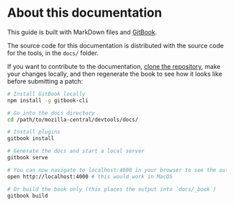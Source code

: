 # About this documentation

This guide is built with MarkDown files and [GitBook](https://github.com/GitbookIO/gitbook).

The source code for this documentation is distributed with the source code for the tools, in the `docs/` folder.

If you want to contribute to the documentation, [clone the repository](./getting-started/build.md#getting-the-code), make your changes locally, and then regenerate the book to see how it looks like before submitting a patch:

```bash
# Install GitBook locally
npm install -g gitbook-cli

# Go into the docs directory
cd /path/to/mozilla-central/devtools/docs/

# Install plugins
gitbook install

# Generate the docs and start a local server
gitbook serve

# You can now navigate to localhost:4000 in your browser to see the output
open http://localhost:4000 # this would work in MacOS

# Or build the book only (this places the output into `docs/_book`)
gitbook build
```
